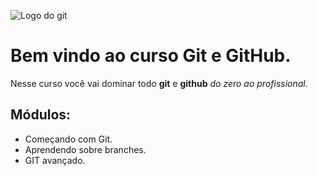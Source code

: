 ![Logo do git](https://sujeitoprogramador.com/wp-content/uploads/2021/04/gitimage.png)
# Bem vindo ao curso Git e GitHub.
Nesse curso você vai dominar todo **git** e **github** _do zero ao profissional._

## Módulos:
* Começando com Git.
* Aprendendo sobre branches.
* GIT avançado.